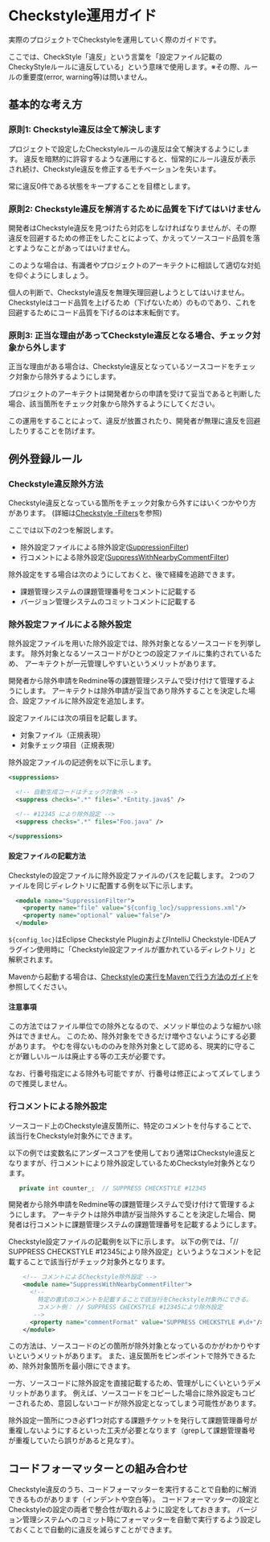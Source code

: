 # Checkstyle運用ガイド

実際のプロジェクトでCheckstyleを運用していく際のガイドです。

ここでは、CheckStyle「違反」という言葉を「設定ファイル記載のCheckyStyleルールに違反している」という意味で使用します。※その際、ルールの重要度(error, warning等)は問いません。

## 基本的な考え方

### 原則1: Checkstyle違反は全て解決します

プロジェクトで設定したCheckstyleルールの違反は全て解決するようにします。
違反を暗黙的に許容するような運用にすると、恒常的にルール違反が表示され続け、Checkstyle違反を修正するモチベーションを失います。

常に違反0件である状態をキープすることを目標とします。

### 原則2: Checkstyle違反を解消するために品質を下げてはいけません

開発者はCheckstyle違反を見つけたら対応をしなければなりませんが、その際違反を回避するための修正をしたことによって、かえってソースコード品質を落とすようなことがあってはいけません。

このような場合は、有識者やプロジェクトのアーキテクトに相談して適切な対処を仰ぐようにしましょう。

個人の判断で、Checkstyle違反を無理矢理回避しようとしてはいけません。
Checkstyleはコード品質を上げるため（下げないため）のものであり、これを回避するためにコード品質を下げるのは本末転倒です。


### 原則3: 正当な理由があってCheckstyle違反となる場合、チェック対象から外します

正当な理由がある場合は、Checkstyle違反となっているソースコードをチェック対象から除外するようにします。

プロジェクトのアーキテクトは開発者からの申請を受けて妥当であると判断した場合、該当箇所をチェック対象から除外するようにしてください。

この運用をすることによって、違反が放置されたり、開発者が無理に違反を回避したりすることを防げます。

## 例外登録ルール

### Checkstyle違反除外方法

Checkstyle違反となっている箇所をチェック対象から外すにはいくつかやり方があります。
(詳細は[Checkstyle -Filters](http://checkstyle.sourceforge.net/config_filters.html)を参照)

ここでは以下の2つを解説します。

- 除外設定ファイルによる除外設定([SuppressionFilter](http://checkstyle.sourceforge.net/config_filters.html#SuppressionFilter))
- 行コメントによる除外設定([SuppressWithNearbyCommentFilter](http://checkstyle.sourceforge.net/config_filters.html#SuppressWithNearbyCommentFilter))

除外設定をする場合は次のようにしておくと、後で経緯を追跡できます。

- 課題管理システムの課題管理番号をコメントに記載する
- バージョン管理システムのコミットコメントに記載する

### 除外設定ファイルによる除外設定

除外設定ファイルを用いた除外設定では、除外対象となるソースコードを列挙します。
除外対象となるソースコードがひとつの設定ファイルに集約されているため、
アーキテクトが一元管理しやすいというメリットがあります。

開発者から除外申請をRedmine等の課題管理システムで受け付けて管理するようにします。
アーキテクトは除外申請が妥当であり除外することを決定した場合、設定ファイルに除外設定を追加します。

設定ファイルには次の項目を記載します。

- 対象ファイル（正規表現）
- 対象チェック項目（正規表現）

除外設定ファイルの記述例を以下に示します。

``` xml
<suppressions>

  <!-- 自動生成コードはチェック対象外 -->
  <suppress checks=".*" files=".*Entity.java$" />

  <!-- #12345 により除外設定 -->
  <suppress checks=".*" files="Foo.java" />
  
</suppressions>
```

#### 設定ファイルの記載方法

Checkstyleの設定ファイルに除外設定ファイルのパスを記載します。
2つのファイルを同じディレクトリに配置する例を以下に示します。

``` xml
  <module name="SuppressionFilter">
    <property name="file" value="${config_loc}/suppressions.xml"/>
    <property name="optional" value="false"/>
  </module>
```

`${config_loc}`はEclipse Checkstyle PluginおよびIntelliJ Checkstyle-IDEAプラグイン使用時に「Checkstyle設定ファイルが置かれているディレクトリ」と解釈されます。

Mavenから起動する場合は、[Checkstyleの実行をMavenで行う方法のガイド](./Maven-settings.md)を参照してください。

#### 注意事項

この方法ではファイル単位での除外となるので、メソッド単位のような細かい除外はできません。
このため、除外対象をできるだけ増やさないようにする必要があります。
やむを得ないもののみを除外対象として認める、現実的に守ることが難しいルールは廃止する等の工夫が必要です。

なお、行番号指定による除外も可能ですが、行番号は修正によってズレてしまうので推奨しません。


### 行コメントによる除外設定

ソースコード上のCheckstyle違反箇所に、特定のコメントを付与することで、該当行をCheckstyle対象外にできます。


以下の例では変数名にアンダースコアを使用しており通常はCheckstyle違反となりますが、行コメントにより除外設定しているためCheckstyle対象外となります。

``` java
   private int counter_;  // SUPPRESS CHECKSTYLE #12345
```

開発者から除外申請をRedmine等の課題管理システムで受け付けて管理するようにします。
アーキテクトは除外申請が妥当除外することを決定した場合、開発者は行コメントに課題管理システムの課題管理番号を記載するようにします。

Checkstyle設定ファイルの記載例を以下に示します。
以下の例では、「// SUPPRESS CHECKSTYLE #12345により除外設定」というようなコメントを記載することで該当行がチェック対象外となります。


``` xml
    <!-- コメントによるCheckstyle除外設定 -->
    <module name="SuppressWithNearbyCommentFilter">
      <!--
        特定の書式のコメントを記載することで該当行をCheckstyle対象外にできる。
        コメント例： // SUPPRESS CHECKSTYLE #12345により除外設定
       -->
      <property name="commentFormat" value="SUPPRESS CHECKSTYLE #\d+"/>
    </module>
```

この方法は、ソースコードのどの箇所が除外対象となっているのかがわかりやすいというメリットがあります。
また、違反箇所をピンポイントで除外できるため、除外対象箇所を最小限にできます。

一方、ソースコードに除外設定を直接記載するため、管理がしにくいというデメリットがあります。
例えば、ソースコードをコピーした場合に除外設定もコピーされるため、意図しないコードが除外設定となってしまう可能性があります。

除外設定一箇所につき必ず1つ対応する課題チケットを発行して課題管理番号が重複しないようにするといった工夫が必要となります（grepして課題管理番号が重複していたら誤りがあると見なす）。


## コードフォーマッターとの組み合わせ

Checkstyle違反のうち、コードフォーマッターを実行することで自動的に解消できるものがあります（インデントや空白等）。
コードフォーマッターの設定とCheckstyleの設定の両者で整合性が取れるように設定をしておきます。
バージョン管理システムへのコミット時にフォーマッターを自動で実行するよう設定しておくことで自動的に違反を減らすことができます。
